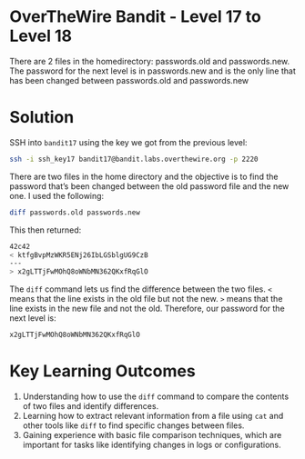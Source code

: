 # OverTheWire Bandit - Level 17 to Level 18
There are 2 files in the homedirectory: passwords.old and passwords.new. The password for the next level is in passwords.new and is the only line that has been changed between passwords.old and passwords.new
# Solution
SSH into `bandit17` using the key we got from the previous level:
```bash
ssh -i ssh_key17 bandit17@bandit.labs.overthewire.org -p 2220
```
There are two files in the home directory and the objective is to find the password that’s been changed between the old password file and the new one. I used the following:
```bash
diff passwords.old passwords.new
```
This then returned:
```bash
42c42
< ktfgBvpMzWKR5ENj26IbLGSblgUG9CzB
---
> x2gLTTjFwMOhQ8oWNbMN362QKxfRqGlO
```
The `diff` command lets us find the difference between the two files. `<` means that the line exists in the old file but not the new. `>` means that the line exists in the new file and not the old. Therefore, our password for the next level is:
```bash
x2gLTTjFwMOhQ8oWNbMN362QKxfRqGlO
```
# Key Learning Outcomes
1. Understanding how to use the `diff` command to compare the contents of two files and identify differences.
2. Learning how to extract relevant information from a file using `cat` and other tools like `diff` to find specific changes between files.
3. Gaining experience with basic file comparison techniques, which are important for tasks like identifying changes in logs or configurations.
